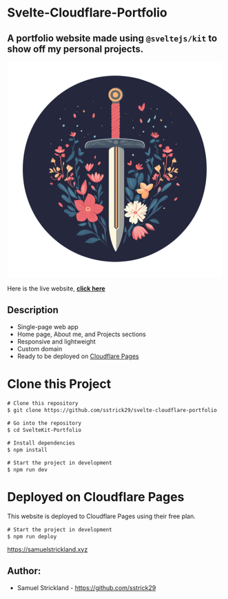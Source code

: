 # Svelte-Cloudflare-Portfolio

## A portfolio website made using `@sveltejs/kit` to show off my personal projects.

<p align="left">
    <img width="500" height="auto" src="/static/favicon.png" alt="homepagescreenshot" />
</p>

Here is the live website, **[click here](https://samuelstrickland.xyz)**

## Description

- Single-page web app
- Home page, About me, and Projects sections
- Responsive and lightweight
- Custom domain
- Ready to be deployed on [Cloudflare Pages](https://pages.cloudflare.com/)

# Clone this Project

```
# Clone this repository
$ git clone https://github.com/sstrick29/svelte-cloudflare-portfolio
```

```
# Go into the repository
$ cd SvelteKit-Portfolio
```

```
# Install dependencies
$ npm install
```

```
# Start the project in development
$ npm run dev
```

# Deployed on Cloudflare Pages

This website is deployed to Cloudflare Pages using their free plan.

```
# Start the project in development
$ npm run deploy
```

https://samuelstrickland.xyz

## Author:

- Samuel Strickland - https://github.com/sstrick29